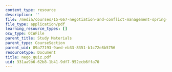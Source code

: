 ```yaml
---
content_type: resource
description: ''
file: /media/courses/15-667-negotiation-and-conflict-management-spring-2001/331aa9b662b81b419df7952ecb6ffa70_nego_quiz.pdf
file_type: application/pdf
learning_resource_types: []
ocw_type: OCWFile
parent_title: Study Materials
parent_type: CourseSection
parent_uid: 89a77193-9aed-eb33-8351-b1c72e8b5756
resourcetype: Document
title: nego_quiz.pdf
uid: 331aa9b6-62b8-1b41-9df7-952ecb6ffa70
---
```

